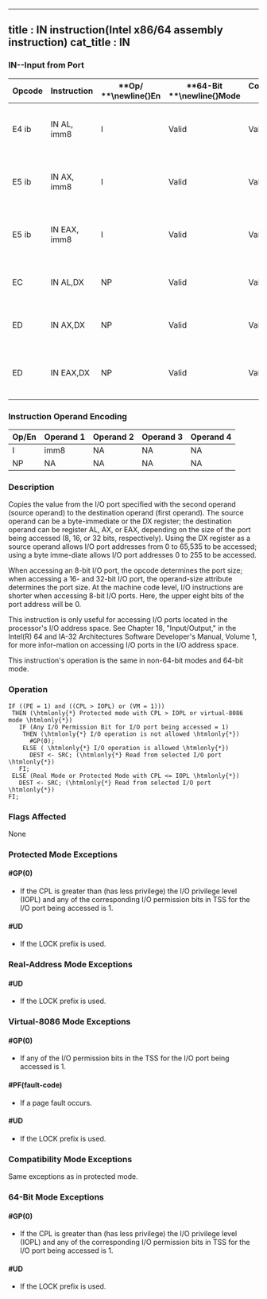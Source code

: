 ----------------------------
title : IN instruction(Intel x86/64 assembly instruction)
cat_title : IN
----------------------------
### IN--Input from Port


|**Opcode**|**Instruction**|**Op/ **\newline{}**En**|**64-Bit **\newline{}**Mode**|**Compat/**\newline{}**Leg Mode**|**Description**|
|----------|---------------|------------------------|-----------------------------|---------------------------------|---------------|
|E4 ib|IN AL, imm8|I|Valid|Valid|Input byte from imm8 I/O port address into AL.|
|E5 ib|IN AX, imm8|I|Valid|Valid|Input word from imm8 I/O port address into AX.|
|E5 ib|IN EAX, imm8|I|Valid|Valid|Input dword from imm8 I/O port address into EAX.|
|EC|IN AL,DX|NP|Valid|Valid|Input byte from I/O port in DX into AL.|
|ED|IN AX,DX|NP|Valid|Valid|Input word from I/O port in DX into AX.|
|ED|IN EAX,DX|NP|Valid|Valid|Input doubleword from I/O port in DX into EAX.|
### Instruction Operand Encoding


|Op/En|Operand 1|Operand 2|Operand 3|Operand 4|
|-----|---------|---------|---------|---------|
|I|imm8|NA|NA|NA|
|NP|NA|NA|NA|NA|
### Description


Copies the value from the I/O port specified with the second operand (source operand) to the destination operand (first operand). The source operand can be a byte-immediate or the DX register; the destination operand can be register AL, AX, or EAX, depending on the size of the port being accessed (8, 16, or 32 bits, respectively). Using the DX register as a source operand allows I/O port addresses from 0 to 65,535 to be accessed; using a byte imme-diate allows I/O port addresses 0 to 255 to be accessed.

When accessing an 8-bit I/O port, the opcode determines the port size; when accessing a 16- and 32-bit I/O port, the operand-size attribute determines the port size. At the machine code level, I/O instructions are shorter when accessing 8-bit I/O ports. Here, the upper eight bits of the port address will be 0.

This instruction is only useful for accessing I/O ports located in the processor's I/O address space. See Chapter 18, "Input/Output," in the Intel(R) 64 and IA-32 Architectures Software Developer's Manual, Volume 1, for more infor-mation on accessing I/O ports in the I/O address space.

This instruction's operation is the same in non-64-bit modes and 64-bit mode.


### Operation

```info-verb
IF ((PE = 1) and ((CPL > IOPL) or (VM = 1)))
 THEN (\htmlonly{*} Protected mode with CPL > IOPL or virtual-8086 mode \htmlonly{*})
   IF (Any I/O Permission Bit for I/O port being accessed = 1)
    THEN (\htmlonly{*} I/O operation is not allowed \htmlonly{*})
      #GP(0);
    ELSE ( \htmlonly{*} I/O operation is allowed \htmlonly{*}) 
      DEST <- SRC; (\htmlonly{*} Read from selected I/O port \htmlonly{*})
   FI;
 ELSE (Real Mode or Protected Mode with CPL <= IOPL \htmlonly{*})
   DEST <- SRC; (\htmlonly{*} Read from selected I/O port \htmlonly{*})
FI;
```
### Flags Affected


None


### Protected Mode Exceptions

#### #GP(0)
* If the CPL is greater than (has less privilege) the I/O privilege level (IOPL) and any of the corresponding I/O permission bits in TSS for the I/O port being accessed is 1.

#### #UD
* If the LOCK prefix is used.

### Real-Address Mode Exceptions

#### #UD
* If the LOCK prefix is used.

### Virtual-8086 Mode Exceptions

#### #GP(0)
* If any of the I/O permission bits in the TSS for the I/O port being accessed is 1.

#### #PF(fault-code)
* If a page fault occurs.

#### #UD
* If the LOCK prefix is used.

### Compatibility Mode Exceptions



Same exceptions as in protected mode.


### 64-Bit Mode Exceptions

#### #GP(0)
* If the CPL is greater than (has less privilege) the I/O privilege level (IOPL) and any of the corresponding I/O permission bits in TSS for the I/O port being accessed is 1.

#### #UD
* If the LOCK prefix is used.

